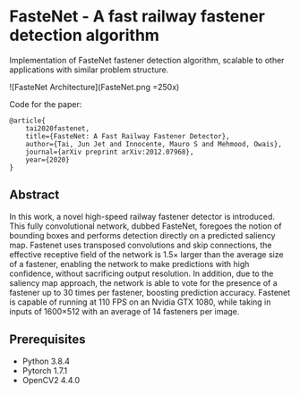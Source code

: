 # FasteNet - A fast railway fastener detection algorithm

Implementation of FasteNet fastener detection algorithm, scalable to other applications with similar problem structure.

![FasteNet Architecture](FasteNet.png =250x)

Code for the paper:

    @article{
        tai2020fastenet,
        title={FasteNet: A Fast Railway Fastener Detector},
        author={Tai, Jun Jet and Innocente, Mauro S and Mehmood, Owais},
        journal={arXiv preprint arXiv:2012.07968},
        year={2020}
    }
    
## Abstract

In this work, a novel high-speed railway fastener detector is introduced. This fully convolutional network, dubbed FasteNet, foregoes the notion of bounding boxes and performs detection directly on a predicted saliency map. Fastenet uses transposed convolutions and skip connections, the effective receptive field of the network is 1.5× larger than the average size of a fastener, enabling the network to make predictions with high confidence, without sacrificing output resolution. In addition, due to the saliency map approach, the network is able to vote for the presence of a fastener up to 30 times per fastener, boosting prediction accuracy. Fastenet is capable of running at 110 FPS on an Nvidia GTX 1080, while taking in inputs of 1600×512 with an average of 14 fasteners per image.


## Prerequisites
- Python 3.8.4
- Pytorch 1.7.1
- OpenCV2 4.4.0
